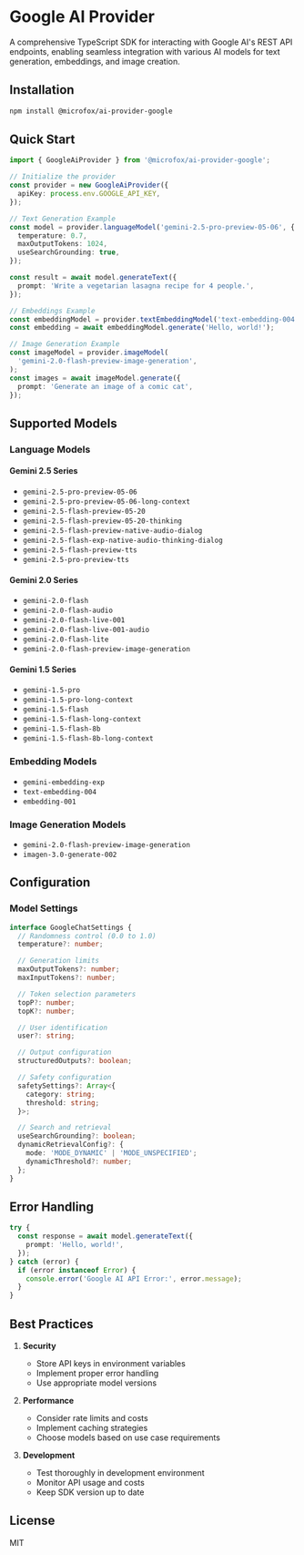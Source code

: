 # Google AI Provider

A comprehensive TypeScript SDK for interacting with Google AI's REST API endpoints, enabling seamless integration with various AI models for text generation, embeddings, and image creation.

## Installation

```bash
npm install @microfox/ai-provider-google
```

## Quick Start

```typescript
import { GoogleAiProvider } from '@microfox/ai-provider-google';

// Initialize the provider
const provider = new GoogleAiProvider({
  apiKey: process.env.GOOGLE_API_KEY,
});

// Text Generation Example
const model = provider.languageModel('gemini-2.5-pro-preview-05-06', {
  temperature: 0.7,
  maxOutputTokens: 1024,
  useSearchGrounding: true,
});

const result = await model.generateText({
  prompt: 'Write a vegetarian lasagna recipe for 4 people.',
});

// Embeddings Example
const embeddingModel = provider.textEmbeddingModel('text-embedding-004');
const embedding = await embeddingModel.generate('Hello, world!');

// Image Generation Example
const imageModel = provider.imageModel(
  'gemini-2.0-flash-preview-image-generation',
);
const images = await imageModel.generate({
  prompt: 'Generate an image of a comic cat',
});
```

## Supported Models

### Language Models

#### Gemini 2.5 Series

- `gemini-2.5-pro-preview-05-06`
- `gemini-2.5-pro-preview-05-06-long-context`
- `gemini-2.5-flash-preview-05-20`
- `gemini-2.5-flash-preview-05-20-thinking`
- `gemini-2.5-flash-preview-native-audio-dialog`
- `gemini-2.5-flash-exp-native-audio-thinking-dialog`
- `gemini-2.5-flash-preview-tts`
- `gemini-2.5-pro-preview-tts`

#### Gemini 2.0 Series

- `gemini-2.0-flash`
- `gemini-2.0-flash-audio`
- `gemini-2.0-flash-live-001`
- `gemini-2.0-flash-live-001-audio`
- `gemini-2.0-flash-lite`
- `gemini-2.0-flash-preview-image-generation`

#### Gemini 1.5 Series

- `gemini-1.5-pro`
- `gemini-1.5-pro-long-context`
- `gemini-1.5-flash`
- `gemini-1.5-flash-long-context`
- `gemini-1.5-flash-8b`
- `gemini-1.5-flash-8b-long-context`

### Embedding Models

- `gemini-embedding-exp`
- `text-embedding-004`
- `embedding-001`

### Image Generation Models

- `gemini-2.0-flash-preview-image-generation`
- `imagen-3.0-generate-002`

## Configuration

### Model Settings

```typescript
interface GoogleChatSettings {
  // Randomness control (0.0 to 1.0)
  temperature?: number;

  // Generation limits
  maxOutputTokens?: number;
  maxInputTokens?: number;

  // Token selection parameters
  topP?: number;
  topK?: number;

  // User identification
  user?: string;

  // Output configuration
  structuredOutputs?: boolean;

  // Safety configuration
  safetySettings?: Array<{
    category: string;
    threshold: string;
  }>;

  // Search and retrieval
  useSearchGrounding?: boolean;
  dynamicRetrievalConfig?: {
    mode: 'MODE_DYNAMIC' | 'MODE_UNSPECIFIED';
    dynamicThreshold?: number;
  };
}
```

## Error Handling

```typescript
try {
  const response = await model.generateText({
    prompt: 'Hello, world!',
  });
} catch (error) {
  if (error instanceof Error) {
    console.error('Google AI API Error:', error.message);
  }
}
```

## Best Practices

1. **Security**

   - Store API keys in environment variables
   - Implement proper error handling
   - Use appropriate model versions

2. **Performance**

   - Consider rate limits and costs
   - Implement caching strategies
   - Choose models based on use case requirements

3. **Development**
   - Test thoroughly in development environment
   - Monitor API usage and costs
   - Keep SDK version up to date

## License

MIT
